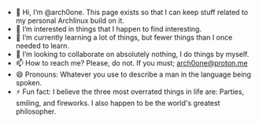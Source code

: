 - 👋 Hi, I’m @arch0one. This page exists so that I can keep stuff related to my personal Archlinux build on it.
- 👀 I’m interested in things that I happen to find interesting.
- 🌱 I’m currently learning a lot of things, but fewer things than I once needed to learn.
- 💞️ I’m looking to collaborate on absolutely nothing, I do things by myself.
- 📫 How to reach me? Please, do not. If you must; arch0one@proton.me
- 😄 Pronouns: Whatever you use to describe a man in the language being spoken.
- ⚡ Fun fact: I believe the three most overrated things in life are: Parties, smiling, and fireworks. I also happen to be the world's greatest philosopher.

<!---
arch0one/arch0one is a ✨ special ✨ repository because its `README.md` (this file) appears on your GitHub profile.
You can click the Preview link to take a look at your changes.
--->
